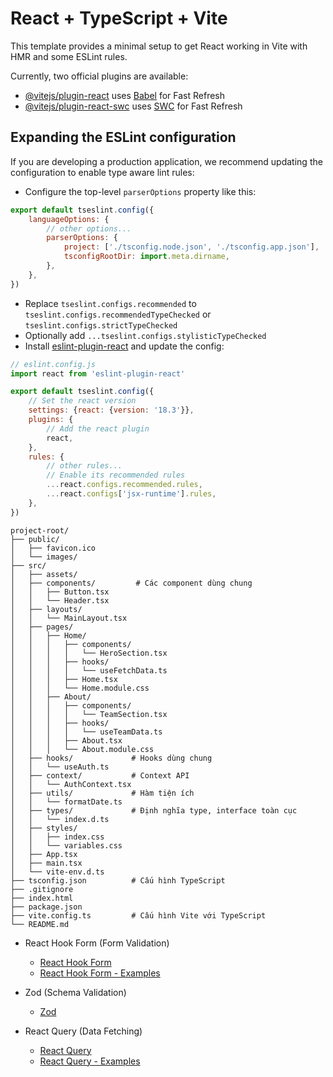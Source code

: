 # React + TypeScript + Vite

This template provides a minimal setup to get React working in Vite with HMR and some ESLint rules.

Currently, two official plugins are available:

- [@vitejs/plugin-react](https://github.com/vitejs/vite-plugin-react/blob/main/packages/plugin-react/README.md)
  uses [Babel](https://babeljs.io/) for Fast Refresh
- [@vitejs/plugin-react-swc](https://github.com/vitejs/vite-plugin-react-swc) uses [SWC](https://swc.rs/) for Fast
  Refresh

## Expanding the ESLint configuration

If you are developing a production application, we recommend updating the configuration to enable type aware lint rules:

- Configure the top-level `parserOptions` property like this:

```js
export default tseslint.config({
    languageOptions: {
        // other options...
        parserOptions: {
            project: ['./tsconfig.node.json', './tsconfig.app.json'],
            tsconfigRootDir: import.meta.dirname,
        },
    },
})
```

- Replace `tseslint.configs.recommended` to `tseslint.configs.recommendedTypeChecked` or
  `tseslint.configs.strictTypeChecked`
- Optionally add `...tseslint.configs.stylisticTypeChecked`
- Install [eslint-plugin-react](https://github.com/jsx-eslint/eslint-plugin-react) and update the config:

```js
// eslint.config.js
import react from 'eslint-plugin-react'

export default tseslint.config({
    // Set the react version
    settings: {react: {version: '18.3'}},
    plugins: {
        // Add the react plugin
        react,
    },
    rules: {
        // other rules...
        // Enable its recommended rules
        ...react.configs.recommended.rules,
        ...react.configs['jsx-runtime'].rules,
    },
})
```

```plaintext
project-root/
├── public/
│   ├── favicon.ico
│   └── images/
├── src/
│   ├── assets/
│   ├── components/         # Các component dùng chung
│   │   ├── Button.tsx
│   │   └── Header.tsx
│   ├── layouts/
│   │   └── MainLayout.tsx
│   ├── pages/
│   │   ├── Home/
│   │   │   ├── components/
│   │   │   │   └── HeroSection.tsx
│   │   │   ├── hooks/
│   │   │   │   └── useFetchData.ts
│   │   │   ├── Home.tsx
│   │   │   └── Home.module.css
│   │   ├── About/
│   │   │   ├── components/
│   │   │   │   └── TeamSection.tsx
│   │   │   ├── hooks/
│   │   │   │   └── useTeamData.ts
│   │   │   ├── About.tsx
│   │   │   └── About.module.css
│   ├── hooks/             # Hooks dùng chung
│   │   └── useAuth.ts
│   ├── context/           # Context API
│   │   └── AuthContext.tsx
│   ├── utils/             # Hàm tiện ích
│   │   └── formatDate.ts
│   ├── types/             # Định nghĩa type, interface toàn cục
│   │   └── index.d.ts
│   ├── styles/
│   │   ├── index.css
│   │   └── variables.css
│   ├── App.tsx
│   ├── main.tsx
│   └── vite-env.d.ts
├── tsconfig.json          # Cấu hình TypeScript
├── .gitignore
├── index.html
├── package.json
├── vite.config.ts         # Cấu hình Vite với TypeScript
└── README.md
```

- React Hook Form (Form Validation)
    - [React Hook Form](https://react-hook-form.com/)
    - [React Hook Form - Examples](https://www.freecodecamp.org/news/react-form-validation-zod-react-hook-form/#heading-how-to-integrate-zod-for-schema-validation)

- Zod (Schema Validation)
    - [Zod](https://zod.dev/?id=table-of-contents)

- React Query (Data Fetching)
    - [React Query](https://react-query.tanstack.com/)
    - [React Query - Examples](https://www.freecodecamp.org/news/react-query-tutorial/)